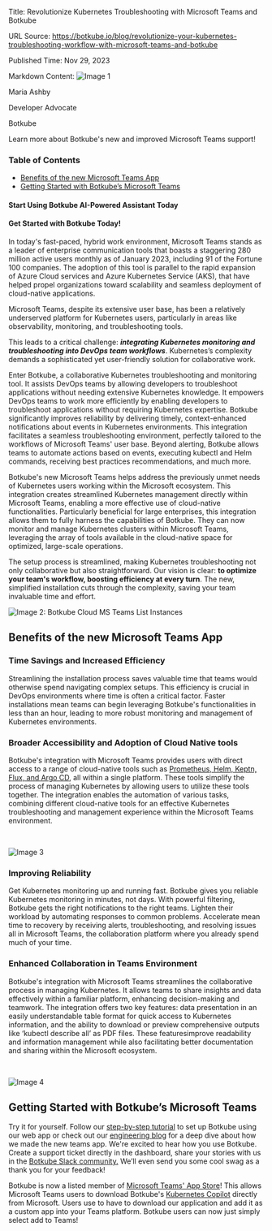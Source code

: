 Title: Revolutionize Kubernetes Troubleshooting with Microsoft Teams and Botkube

URL Source: https://botkube.io/blog/revolutionize-your-kubernetes-troubleshooting-workflow-with-microsoft-teams-and-botkube

Published Time: Nov 29, 2023

Markdown Content:
![Image 1](https://cdn.prod.website-files.com/634fabb21508d6c9db9bc46f/6408ed63e5b48fed17e54625_SE6Pjp9PW9TaOwePHJXRaxaLQgYdT2HX_5PYASmvIx8.jpeg)

Maria Ashby

Developer Advocate

Botkube

Learn more about Botkube's new and improved Microsoft Teams support!

### Table of Contents

*   [Benefits of the new Microsoft Teams App](#benefits-of-the-new-microsoft-teams-app-)
*   [Getting Started with Botkube’s Microsoft Teams](#getting-started-with-botkube-s-microsoft-teams)

#### Start Using Botkube AI-Powered Assistant Today

#### Get Started with Botkube Today!

In today's fast-paced, hybrid work environment, Microsoft Teams stands as a leader of enterprise communication tools that boasts a staggering 280 million active users monthly as of January 2023, including 91 of the Fortune 100 companies. The adoption of this tool is parallel to the rapid expansion of Azure Cloud services and Azure Kubernetes Service (AKS), that have helped propel organizations toward scalability and seamless deployment of cloud-native applications.

Microsoft Teams, despite its extensive user base, has been a relatively underserved platform for Kubernetes users, particularly in areas like observability, monitoring, and troubleshooting tools.

This leads to a critical challenge: **_integrating Kubernetes monitoring and troubleshooting into DevOps team workflows_**. Kubernetes’s complexity demands a sophisticated yet user-friendly solution for collaborative work.

Enter Botkube, a collaborative Kubernetes troubleshooting and monitoring tool. It assists DevOps teams by allowing developers to troubleshoot applications without needing extensive Kubernetes knowledge. It empowers DevOps teams to work more efficiently by enabling developers to troubleshoot applications without requiring Kubernetes expertise. Botkube significantly improves reliability by delivering timely, context-enhanced notifications about events in Kubernetes environments. This integration facilitates a seamless troubleshooting environment, perfectly tailored to the workflows of Microsoft Teams' user base. Beyond alerting, Botkube allows teams to automate actions based on events, executing kubectl and Helm commands, receiving best practices recommendations, and much more.

Botkube's new Microsoft Teams helps address the previously unmet needs of Kubernetes users working within the Microsoft ecosystem. This integration creates streamlined Kubernetes management directly within Microsoft Teams, enabling a more effective use of cloud-native functionalities. Particularly beneficial for large enterprises, this integration allows them to fully harness the capabilities of Botkube. They can now monitor and manage Kubernetes clusters within Microsoft Teams, leveraging the array of tools available in the cloud-native space for optimized, large-scale operations.

The setup process is streamlined, making Kubernetes troubleshooting not only collaborative but also straightforward. Our vision is clear: **to optimize your team's workflow, boosting efficiency at every turn**. The new, simplified installation cuts through the complexity, saving your team invaluable time and effort.

![Image 2: Botkube Cloud MS Teams List Instances](https://cdn.prod.website-files.com/634fabb21508d6c9db9bc46f/656a220f7060426086a6dbd9_cloud_teams_list_instances-0079ca8c5f306a230342b447ef8f31cb.png)

Benefits of the new Microsoft Teams App
---------------------------------------

### Time Savings and Increased Efficiency

Streamlining the installation process saves valuable time that teams would otherwise spend navigating complex setups. This efficiency is crucial in DevOps environments where time is often a critical factor. Faster installations mean teams can begin leveraging Botkube's functionalities in less than an hour, leading to more robust monitoring and management of Kubernetes environments.

### Broader Accessibility and Adoption of Cloud Native tools

Botkube's integration with Microsoft Teams provides users with direct access to a range of cloud-native tools such as [Prometheus, Helm, Keptn, Flux, and Argo CD](http://botkube.io/integrations), all within a single platform. These tools simplify the process of managing Kubernetes by allowing users to utilize these tools together. The integration enables the automation of various tasks, combining different cloud-native tools for an effective Kubernetes troubleshooting and management experience within the Microsoft Teams environment.

‍

![Image 3](https://cdn.prod.website-files.com/634fabb21508d6c9db9bc46f/6567879667dde77a83a5861b_p-Naa0ZdnovPq_SSVldIS1NhIah6tTIxeofzBX1tOEUJL7dmMubUhdobLqieWsTnIDdatibAbRqNC7dkwN_xYIje3QqjqgDWHO49bMbAkwBIyCtTM2h5gAbhBVBh1OJavuANnxvvOxS4Z5l_OLumnzI.png)

### Improving Reliability

Get Kubernetes monitoring up and running fast. Botkube gives you reliable Kubernetes monitoring in minutes, not days. With powerful filtering, Botkube gets the right notifications to the right teams. Lighten their workload by automating responses to common problems. Accelerate mean time to recovery by receiving alerts, troubleshooting, and resolving issues all in Microsoft Teams, the collaboration platform where you already spend much of your time.

### Enhanced Collaboration in Teams Environment

Botkube's integration with Microsoft Teams streamlines the collaborative process in managing Kubernetes. It allows teams to share insights and data effectively within a familiar platform, enhancing decision-making and teamwork. The integration offers two key features: data presentation in an easily understandable table format for quick access to Kubernetes information, and the ability to download or preview comprehensive outputs like ‘kubectl describe all’ as PDF files. These featuresimprove readability and information management while also facilitating better documentation and sharing within the Microsoft ecosystem.

‍

![Image 4](https://cdn.prod.website-files.com/634fabb21508d6c9db9bc46f/65678794b1beb119ed7c14c8_t7Oj6aNKqMZhSXW1SgyrrWxobf3im5J0ypr0E0_DuJfBxrGmbemFqH02ZCBWIhQiDoPKnmR_UR5VeMNUrf4Fgcn89JSWMLkWZgBBDvR7_iEZ-_UDxC0gvdTlFWpJgeH4Z2ffYMywev5vyMhP3xIkMPg.png)

Getting Started with Botkube’s Microsoft Teams
----------------------------------------------

Try it for yourself. Follow our [step-by-step tutorial](https://botkube.io/blog/maximize-your-devops-teams-efficiency-with-botkube-and-microsoft-teams) to set up Botkube using our web app or check out our [engineering blog](https://botkube.io/blog/microsoft-teams-integration-for-botkube-a-technical-journey) for a deep dive about how we made the new teams app. We're excited to hear how you use Botkube. Create a support ticket directly in the dashboard, share your stories with us in the [Botkube Slack community.](https://join.botkube.io/) We’ll even send you some cool swag as a thank you for your feedback!

Botkube is now a listed member of [Microsoft Teams' App Store](https://appsource.microsoft.com/en-us/product/office/WA200006966?exp=ubp8&tab=Overview)! This allows Microsoft Teams users to download Botkube's [Kubernetes Copilot](https://botkube.io/learn/kubernetes-copilot) directly from Microsoft. Users use to have to download our application and add it as a custom app into your Teams platform. Botkube users can now just simply select add to Teams!
